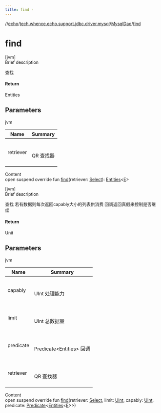 ```yaml
---
title: find -
---
```

//[echo](../../index.md)/[tech.whence.echo.support.jdbc.driver.mysql](../index.md)/[MysqlDao](index.md)/[find](find.md)



# find  
[jvm]  
Brief description  


查找



#### Return  


Entities<E>



## Parameters  
  
jvm  
  
|  Name|  Summary| 
|---|---|
| retriever| <br><br>QR 查找器<br><br>
  
  
Content  
open suspend override fun [find](find.md)(retriever: [Select](../../tech.whence.echo.support.jdbc.driver.mysql.querier/-select/index.md)): [Entities](../../tech.whence.echo.dal.entity/-entities/index.md)<[E](index.md)>  


[jvm]  
Brief description  


查找 若有数据则每次返回capably大小的列表供消费 回调返回真假来控制是否继续



#### Return  


Unit



## Parameters  
  
jvm  
  
|  Name|  Summary| 
|---|---|
| capably| <br><br>UInt 处理能力<br><br>
| limit| <br><br>UInt 总数据量<br><br>
| predicate| <br><br>Predicate<Entities<E>> 回调<br><br>
| retriever| <br><br>QR 查找器<br><br>
  
  
Content  
open suspend override fun [find](find.md)(retriever: [Select](../../tech.whence.echo.support.jdbc.driver.mysql.querier/-select/index.md), limit: [UInt](https://kotlinlang.org/api/latest/jvm/stdlib/kotlin/-u-int/index.html), capably: [UInt](https://kotlinlang.org/api/latest/jvm/stdlib/kotlin/-u-int/index.html), predicate: [Predicate](../../tech.whence.echo.function/-predicate/index.md)<[Entities](../../tech.whence.echo.dal.entity/-entities/index.md)<[E](index.md)>>)  



